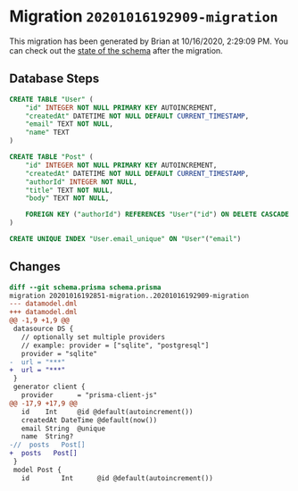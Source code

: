 # Migration `20201016192909-migration`

This migration has been generated by Brian at 10/16/2020, 2:29:09 PM.
You can check out the [state of the schema](./schema.prisma) after the migration.

## Database Steps

```sql
CREATE TABLE "User" (
    "id" INTEGER NOT NULL PRIMARY KEY AUTOINCREMENT,
    "createdAt" DATETIME NOT NULL DEFAULT CURRENT_TIMESTAMP,
    "email" TEXT NOT NULL,
    "name" TEXT
)

CREATE TABLE "Post" (
    "id" INTEGER NOT NULL PRIMARY KEY AUTOINCREMENT,
    "createdAt" DATETIME NOT NULL DEFAULT CURRENT_TIMESTAMP,
    "authorId" INTEGER NOT NULL,
    "title" TEXT NOT NULL,
    "body" TEXT NOT NULL,

    FOREIGN KEY ("authorId") REFERENCES "User"("id") ON DELETE CASCADE ON UPDATE CASCADE
)

CREATE UNIQUE INDEX "User.email_unique" ON "User"("email")
```

## Changes

```diff
diff --git schema.prisma schema.prisma
migration 20201016192851-migration..20201016192909-migration
--- datamodel.dml
+++ datamodel.dml
@@ -1,9 +1,9 @@
 datasource DS {
   // optionally set multiple providers
   // example: provider = ["sqlite", "postgresql"]
   provider = "sqlite"
-  url = "***"
+  url = "***"
 }
 generator client {
   provider      = "prisma-client-js"
@@ -17,9 +17,9 @@
   id    Int     @id @default(autoincrement())
   createdAt DateTime @default(now())
   email String  @unique
   name  String?
-//  posts   Post[]
+  posts   Post[]
 }
 model Post {
   id        Int      @id @default(autoincrement())
```


